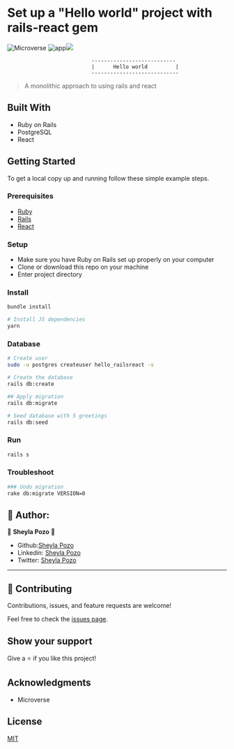# Set up a "Hello world" project with rails-react gem
![Microverse](https://img.shields.io/badge/Microverse2.0-blueviolet) ![app](https://img.shields.io/badge/Myapp-blue)![](https://img.shields.io/github/followers/sheylaPozo?style=social)

                               --------------------------- 
                               |      Hello world         |
                               ----------------------------
                                
> A monolithic approach to using rails and react

## Built With

- Ruby on Rails
- PostgreSQL
- React

## Getting Started

To get a local copy up and running follow these simple example steps.

### Prerequisites

- [Ruby](https://www.ruby-lang.org/en/)
- [Rails](https://gorails.com/)
- [React](https://github.com/reactjs/react-rails)

### Setup

- Make sure you have Ruby on Rails set up properly on your computer
- Clone or download this repo on your machine
- Enter project directory

### Install

```sh
bundle install

# Install JS dependencies
yarn
```

### Database

```sh
# Create user
sudo -u postgres createuser hello_railsreact -s

# Create the database
rails db:create

## Apply migration
rails db:migrate

# Seed database with 5 greetings
rails db:seed
```

### Run

```sh
rails s
```

### Troubleshoot

```sh
### Undo migration
rake db:migrate VERSION=0
```
## 🤍 Author:

👤 **Sheyla Pozo** 🤍


- Github:[Sheyla Pozo](https://github.com/sheylaPozo)
- Linkedin: [Sheyla Pozo](https://www.linkedin.com/in/sheypozo/)
- Twitter: [Sheyla Pozo](https://twitter.com/sheyPozo)

---

## 🤝 Contributing

Contributions, issues, and feature requests are welcome!

Feel free to check the [issues page](https://github.com/sheylaPozo/hello-railsreact/issues).

## Show your support

Give a ⭐️ if you like this project!

## Acknowledgments

- Microverse

## License

[MIT](./LICENSE)
